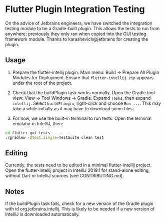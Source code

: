 # Flutter Plugin Integration Testing

On the advice of Jetbrains engineers, we have switched the integration testing module to be
a Gradle-built plugin. This allows the tests to run from anywhere; previously they only ran
when copied into the GUI testing framework module. Thanks to karashevich@jetbrains for
creating the plugin.

## Usage

1. Prepare the flutter-intellij plugin. Main menu: Build -> Prepare All Plugin Modules for Deployment.
Ensure that `flutter-intellij.zip` appears under the root of the project.

2. Check that the buildPlugin task works normally. Open the Gradle
tool view: View -> Tool Windows -> Gradle. Expamd `Tasks`, then expand `intellij`.
Select `buildPliugin`, right-click and choose `Run ...`. This may take a while initially
as it may have to download some files.

3. For now, we use the built-in terminal to run tests. Open the terminal emulator in IntelliJ, then:
```bash
cd flutter-gui-tests
./gradlew -Dtest.single=TestSuite clean test
```

## Editing

Currently, the tests need to be edited in a minimal flutter-intellij project. Open the flutter-intellij
project in IntelliJ 2019.1 for stand-alone editing, without Dart or IntelliJ sources (see CONTRIBUTING.md).

## Notes

If the buildPlugin task fails, check for a new version of the Gradle plugin with id org.jetbrains.intellij.
This is likely to be needed if a new version of IntelliJ is downloaded automatically.